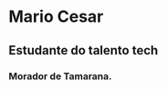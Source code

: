 <!DOCTYPE html>
<html>
<body>

<h1>Mario Cesar</h1>
<h2>Estudante do talento tech</h2>
<h3>Morador de Tamarana.</h3>





</body>
</html>
